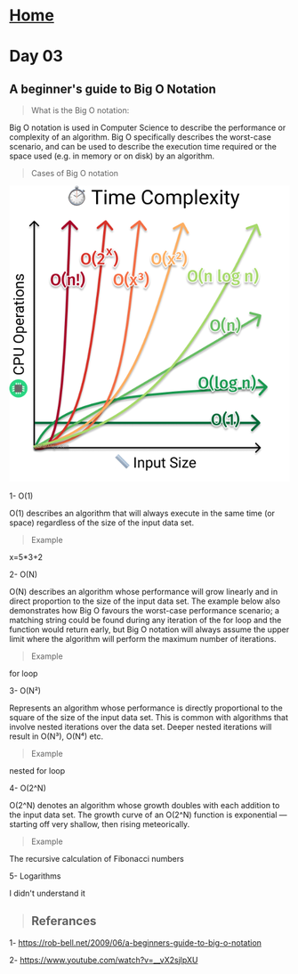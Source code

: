 # [Home](../../README.md)
# Day 03
## A beginner's guide to Big O Notation

>What is the Big O notation:

Big O notation is used in Computer Science to describe the performance or complexity of an algorithm. Big O specifically describes the worst-case scenario, and can be used to describe the execution time required or the space used (e.g. in memory or on disk) by an algorithm.

>Cases of Big O notation

![time-complixity](../../asset/time-complexity.png)

1- O(1)

O(1) describes an algorithm that will always execute in the same time (or space) regardless of the size of the input data set.

>Example

x=5*3+2

2- O(N)

O(N) describes an algorithm whose performance will grow linearly and in direct proportion to the size of the input data set. The example below also demonstrates how Big O favours the worst-case performance scenario; a matching string could be found during any iteration of the for loop and the function would return early, but Big O notation will always assume the upper limit where the algorithm will perform the maximum number of iterations.

>Example

for loop

3- O(N²)

Represents an algorithm whose performance is directly proportional to the square of the size of the input data set. This is common with algorithms that involve nested iterations over the data set. Deeper nested iterations will result in O(N³), O(N⁴) etc.

>Example

nested for loop


4- O(2^N)

O(2^N) denotes an algorithm whose growth doubles with each addition to the input data set. The growth curve of an O(2^N) function is exponential — starting off very shallow, then rising meteorically.

>Example

The recursive calculation of Fibonacci numbers

5- Logarithms

I didn't understand it

> ## Referances

1- https://rob-bell.net/2009/06/a-beginners-guide-to-big-o-notation

2- https://www.youtube.com/watch?v=__vX2sjlpXU